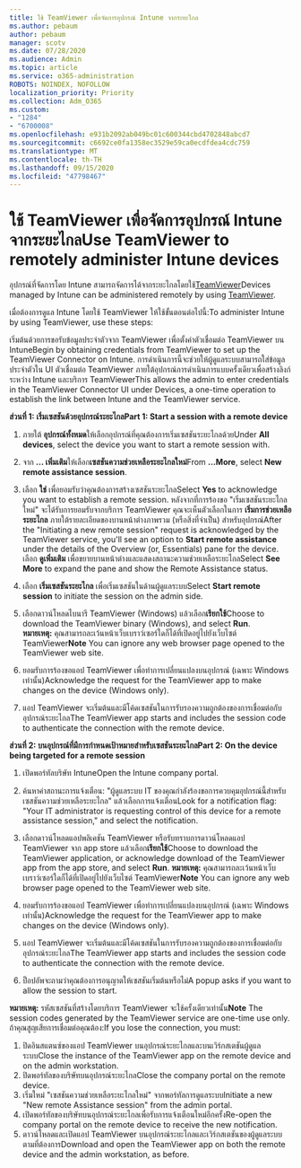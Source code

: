 ```yaml
---
title: ใช้ TeamViewer เพื่อจัดการอุปกรณ์ Intune จากระยะไกล
ms.author: pebaum
author: pebaum
manager: scotv
ms.date: 07/28/2020
ms.audience: Admin
ms.topic: article
ms.service: o365-administration
ROBOTS: NOINDEX, NOFOLLOW
localization_priority: Priority
ms.collection: Adm_O365
ms.custom:
- "1284"
- "6700008"
ms.openlocfilehash: e931b2092ab049bc01c600344cbd4702848abcd7
ms.sourcegitcommit: c6692ce0fa1358ec3529e59ca0ecdfdea4cdc759
ms.translationtype: MT
ms.contentlocale: th-TH
ms.lasthandoff: 09/15/2020
ms.locfileid: "47798467"
---
```

# <a name="use-teamviewer-to-remotely-administer-intune-devices"></a><span data-ttu-id="32ed1-102">ใช้ TeamViewer เพื่อจัดการอุปกรณ์ Intune จากระยะไกล</span><span class="sxs-lookup"><span data-stu-id="32ed1-102">Use TeamViewer to remotely administer Intune devices</span></span>

<span data-ttu-id="32ed1-103">อุปกรณ์ที่จัดการโดย Intune สามารถจัดการได้จากระยะไกลโดยใช้[TeamViewer](https://www.teamviewer.com/)</span><span class="sxs-lookup"><span data-stu-id="32ed1-103">Devices managed by Intune can be administered remotely by using [TeamViewer](https://www.teamviewer.com/).</span></span>

<span data-ttu-id="32ed1-104">เมื่อต้องการดูแล Intune โดยใช้ TeamViewer ให้ใช้ขั้นตอนต่อไปนี้:</span><span class="sxs-lookup"><span data-stu-id="32ed1-104">To administer Intune by using TeamViewer, use these steps:</span></span> 

<span data-ttu-id="32ed1-105">เริ่มต้นด้วยการขอรับข้อมูลประจำตัวจาก TeamViewer เพื่อตั้งค่าตัวเชื่อมต่อ TeamViewer บน Intune</span><span class="sxs-lookup"><span data-stu-id="32ed1-105">Begin by obtaining credentials from TeamViewer to set up the TeamViewer Connector on Intune.</span></span> <span data-ttu-id="32ed1-106">การดำเนินการนี้จะช่วยให้ผู้ดูแลระบบสามารถใส่ข้อมูลประจำตัวใน UI ตัวเชื่อมต่อ TeamViewer ภายใต้อุปกรณ์การดำเนินการแบบครั้งเดียวเพื่อสร้างลิงก์ระหว่าง Intune และบริการ TeamViewer</span><span class="sxs-lookup"><span data-stu-id="32ed1-106">This allows the admin to enter credentials in the TeamViewer Connector UI under Devices, a one-time operation to establish the link between Intune and the TeamViewer service.</span></span>

<span data-ttu-id="32ed1-107">**ส่วนที่ 1: เริ่มเซสชันด้วยอุปกรณ์ระยะไกล**</span><span class="sxs-lookup"><span data-stu-id="32ed1-107">**Part 1: Start a session with a remote device**</span></span>

1. <span data-ttu-id="32ed1-108">ภายใต้ **อุปกรณ์ทั้งหมด**ให้เลือกอุปกรณ์ที่คุณต้องการเริ่มเซสชันระยะไกลด้วย</span><span class="sxs-lookup"><span data-stu-id="32ed1-108">Under **All devices**, select the device you want to start a remote session with.</span></span>
2. <span data-ttu-id="32ed1-109">จาก **... เพิ่มเติม**ให้เลือก**เซสชันความช่วยเหลือระยะไกลใหม่**</span><span class="sxs-lookup"><span data-stu-id="32ed1-109">From  **…More**, select **New remote assistance session**.</span></span>
3. <span data-ttu-id="32ed1-110">เลือก **ใช่** เพื่อยอมรับว่าคุณต้องการสร้างเซสชันระยะไกล</span><span class="sxs-lookup"><span data-stu-id="32ed1-110">Select **Yes** to acknowledge you want to establish a remote session.</span></span>
    <span data-ttu-id="32ed1-111">หลังจากที่การร้องขอ "เริ่มเซสชันระยะไกลใหม่" จะได้รับการยอมรับจากบริการ TeamViewer คุณจะเห็นตัวเลือกในการ **เริ่มการช่วยเหลือระยะไกล** ภายใต้รายละเอียดของบานหน้าต่างภาพรวม (หรือสิ่งที่จำเป็น) สำหรับอุปกรณ์</span><span class="sxs-lookup"><span data-stu-id="32ed1-111">After the "Initiating a new remote session" request is acknowledged by the TeamViewer service, you'll see an option to **Start remote assistance** under the details of the Overview (or, Essentials) pane for the device.</span></span> <span data-ttu-id="32ed1-112">เลือก **ดูเพิ่มเติม** เพื่อขยายบานหน้าต่างและแสดงสถานะความช่วยเหลือระยะไกล</span><span class="sxs-lookup"><span data-stu-id="32ed1-112">Select **See More** to expand the pane and show the Remote Assistance status.</span></span>
4. <span data-ttu-id="32ed1-113">เลือก **เริ่มเซสชันระยะไกล** เพื่อเริ่มเซสชันในด้านผู้ดูแลระบบ</span><span class="sxs-lookup"><span data-stu-id="32ed1-113">Select **Start remote session** to initiate the session on the admin side.</span></span>
5. <span data-ttu-id="32ed1-114">เลือกดาวน์โหลดไบนารี TeamViewer (Windows) แล้วเลือก**เรียกใช้**</span><span class="sxs-lookup"><span data-stu-id="32ed1-114">Choose to download the TeamViewer binary (Windows), and select **Run**.</span></span><br/>
    <span data-ttu-id="32ed1-115">**หมายเหตุ:** คุณสามารถละเว้นหน้าเว็บเบราว์เซอร์ใดก็ได้ที่เปิดอยู่ไปยังเว็บไซต์ TeamViewer</span><span class="sxs-lookup"><span data-stu-id="32ed1-115">**Note** You can ignore any web browser page opened to the TeamViewer web site.</span></span>

6. <span data-ttu-id="32ed1-116">ยอมรับการร้องขอแอป TeamViewer เพื่อทำการเปลี่ยนแปลงบนอุปกรณ์ (เฉพาะ Windows เท่านั้น)</span><span class="sxs-lookup"><span data-stu-id="32ed1-116">Acknowledge the request for the TeamViewer app to make changes on the device (Windows only).</span></span>
7. <span data-ttu-id="32ed1-117">แอป TeamViewer จะเริ่มต้นและมีโค้ดเซสชันในการรับรองความถูกต้องของการเชื่อมต่อกับอุปกรณ์ระยะไกล</span><span class="sxs-lookup"><span data-stu-id="32ed1-117">The TeamViewer app starts and includes the session code to authenticate the connection with the remote device.</span></span>

<span data-ttu-id="32ed1-118">**ส่วนที่ 2: บนอุปกรณ์ที่มีการกำหนดเป้าหมายสำหรับเซสชันระยะไกล**</span><span class="sxs-lookup"><span data-stu-id="32ed1-118">**Part 2: On the device being targeted for a remote session**</span></span>

1. <span data-ttu-id="32ed1-119">เปิดพอร์ทัลบริษัท Intune</span><span class="sxs-lookup"><span data-stu-id="32ed1-119">Open the Intune company portal.</span></span>
2. <span data-ttu-id="32ed1-120">ค้นหาค่าสถานะการแจ้งเตือน: "ผู้ดูแลระบบ IT ของคุณกำลังร้องขอการควบคุมอุปกรณ์นี้สำหรับเซสชันความช่วยเหลือระยะไกล" แล้วเลือกการแจ้งเตือน</span><span class="sxs-lookup"><span data-stu-id="32ed1-120">Look for a notification flag: "Your IT administrator is requesting control of this device for a remote assistance session," and select the notification.</span></span>
3. <span data-ttu-id="32ed1-121">เลือกดาวน์โหลดแอปพลิเคชัน TeamViewer หรือรับทราบการดาวน์โหลดแอป TeamViewer จาก app store แล้วเลือก**เรียกใช้**</span><span class="sxs-lookup"><span data-stu-id="32ed1-121">Choose to download the TeamViewer application, or acknowledge download of the TeamViewer app from the app store, and select **Run**.</span></span>
    <span data-ttu-id="32ed1-122">**หมายเหตุ:** คุณสามารถละเว้นหน้าเว็บเบราว์เซอร์ใดก็ได้ที่เปิดอยู่ไปยังเว็บไซต์ TeamViewer</span><span class="sxs-lookup"><span data-stu-id="32ed1-122">**Note** You can ignore any web browser page opened to the TeamViewer web site.</span></span>

4. <span data-ttu-id="32ed1-123">ยอมรับการร้องขอแอป TeamViewer เพื่อทำการเปลี่ยนแปลงบนอุปกรณ์ (เฉพาะ Windows เท่านั้น)</span><span class="sxs-lookup"><span data-stu-id="32ed1-123">Acknowledge the request for the TeamViewer app to make changes on the device (Windows only).</span></span>
5. <span data-ttu-id="32ed1-124">แอป TeamViewer จะเริ่มต้นและมีโค้ดเซสชันในการรับรองความถูกต้องของการเชื่อมต่อกับอุปกรณ์ระยะไกล</span><span class="sxs-lookup"><span data-stu-id="32ed1-124">The TeamViewer app starts and includes the session code to authenticate the connection with the remote device.</span></span>
6. <span data-ttu-id="32ed1-125">ป็อปอัพจะถามว่าคุณต้องการอนุญาตให้เซสชันเริ่มต้นหรือไม่</span><span class="sxs-lookup"><span data-stu-id="32ed1-125">A popup asks if you want to allow the session to start.</span></span>

<span data-ttu-id="32ed1-126">**หมายเหตุ:** รหัสเซสชันที่สร้างโดยบริการ TeamViewer จะใช้ครั้งเดียวเท่านั้น</span><span class="sxs-lookup"><span data-stu-id="32ed1-126">**Note** The session codes generated by the TeamViewer service are one-time use only.</span></span> <span data-ttu-id="32ed1-127">ถ้าคุณสูญเสียการเชื่อมต่อคุณต้อง:</span><span class="sxs-lookup"><span data-stu-id="32ed1-127">If you lose the connection, you must:</span></span>

1. <span data-ttu-id="32ed1-128">ปิดอินสแตนซ์ของแอป TeamViewer บนอุปกรณ์ระยะไกลและบนเวิร์กสเตชันผู้ดูแลระบบ</span><span class="sxs-lookup"><span data-stu-id="32ed1-128">Close the instance of the TeamViewer app on the remote device and on the admin workstation.</span></span>
2. <span data-ttu-id="32ed1-129">ปิดพอร์ทัลของบริษัทบนอุปกรณ์ระยะไกล</span><span class="sxs-lookup"><span data-stu-id="32ed1-129">Close the company portal on the remote device.</span></span>
3. <span data-ttu-id="32ed1-130">เริ่มใหม่ "เซสชันความช่วยเหลือระยะไกลใหม่" จากพอร์ทัลการดูแลระบบ</span><span class="sxs-lookup"><span data-stu-id="32ed1-130">Initiate a new "New remote Assistance session" from the admin portal.</span></span>
4. <span data-ttu-id="32ed1-131">เปิดพอร์ทัลของบริษัทบนอุปกรณ์ระยะไกลเพื่อรับการแจ้งเตือนใหม่อีกครั้ง</span><span class="sxs-lookup"><span data-stu-id="32ed1-131">Re-open the company portal on the remote device to receive the new notification.</span></span>
5. <span data-ttu-id="32ed1-132">ดาวน์โหลดและเปิดแอป TeamViewer บนอุปกรณ์ระยะไกลและเวิร์กสเตชันของผู้ดูแลระบบตามที่ต้องการ</span><span class="sxs-lookup"><span data-stu-id="32ed1-132">Download and open the TeamViewer app on both the remote device and the admin workstation, as before.</span></span>